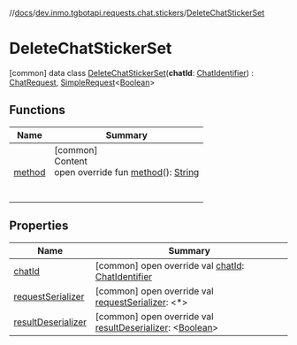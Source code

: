 //[docs](../../../index.md)/[dev.inmo.tgbotapi.requests.chat.stickers](../index.md)/[DeleteChatStickerSet](index.md)



# DeleteChatStickerSet  
 [common] data class [DeleteChatStickerSet](index.md)(**chatId**: [ChatIdentifier](../../dev.inmo.tgbotapi.types/-chat-identifier/index.md)) : [ChatRequest](../../dev.inmo.tgbotapi.CommonAbstracts.types/-chat-request/index.md), [SimpleRequest](../../dev.inmo.tgbotapi.requests.abstracts/-simple-request/index.md)<[Boolean](https://kotlinlang.org/api/latest/jvm/stdlib/kotlin/-boolean/index.html)>    


## Functions  
  
|  Name |  Summary | 
|---|---|
| <a name="dev.inmo.tgbotapi.requests.chat.stickers/DeleteChatStickerSet/method/#/PointingToDeclaration/"></a>[method](method.md)| <a name="dev.inmo.tgbotapi.requests.chat.stickers/DeleteChatStickerSet/method/#/PointingToDeclaration/"></a>[common]  <br>Content  <br>open override fun [method](method.md)(): [String](https://kotlinlang.org/api/latest/jvm/stdlib/kotlin/-string/index.html)  <br><br><br>|


## Properties  
  
|  Name |  Summary | 
|---|---|
| <a name="dev.inmo.tgbotapi.requests.chat.stickers/DeleteChatStickerSet/chatId/#/PointingToDeclaration/"></a>[chatId](chat-id.md)| <a name="dev.inmo.tgbotapi.requests.chat.stickers/DeleteChatStickerSet/chatId/#/PointingToDeclaration/"></a> [common] open override val [chatId](chat-id.md): [ChatIdentifier](../../dev.inmo.tgbotapi.types/-chat-identifier/index.md)   <br>|
| <a name="dev.inmo.tgbotapi.requests.chat.stickers/DeleteChatStickerSet/requestSerializer/#/PointingToDeclaration/"></a>[requestSerializer](request-serializer.md)| <a name="dev.inmo.tgbotapi.requests.chat.stickers/DeleteChatStickerSet/requestSerializer/#/PointingToDeclaration/"></a> [common] open override val [requestSerializer](request-serializer.md): <*>   <br>|
| <a name="dev.inmo.tgbotapi.requests.chat.stickers/DeleteChatStickerSet/resultDeserializer/#/PointingToDeclaration/"></a>[resultDeserializer](result-deserializer.md)| <a name="dev.inmo.tgbotapi.requests.chat.stickers/DeleteChatStickerSet/resultDeserializer/#/PointingToDeclaration/"></a> [common] open override val [resultDeserializer](result-deserializer.md): <[Boolean](https://kotlinlang.org/api/latest/jvm/stdlib/kotlin/-boolean/index.html)>   <br>|


